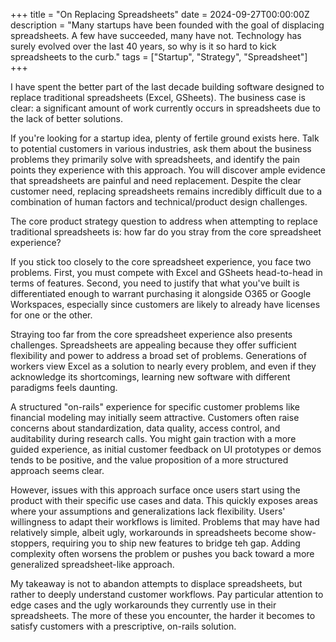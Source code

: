 +++
title = "On Replacing Spreadsheets"
date = 2024-09-27T00:00:00Z
description = "Many startups have been founded with the goal of displacing spreadsheets. A few have succeeded, many have not. Technology has surely evolved over the last 40 years, so why is it so hard to kick spreadsheets to the curb."
tags = ["Startup", "Strategy", "Spreadsheet"]
+++


I have spent the better part of the last decade building software designed to replace traditional spreadsheets (Excel, GSheets). The business case is clear: a significant amount of work currently occurs in spreadsheets due to the lack of better solutions.

If you're looking for a startup idea, plenty of fertile ground exists here. Talk to potential customers in various industries, ask them about the business problems they primarily solve with spreadsheets, and identify the pain points they experience with this approach. You will discover ample evidence that spreadsheets are painful and need replacement. Despite the clear customer need, replacing spreadsheets remains incredibly difficult due to a combination of human factors and technical/product design challenges.

The core product strategy question to address when attempting to replace traditional spreadsheets is: how far do you stray from the core spreadsheet experience?

If you stick too closely to the core spreadsheet experience, you face two problems. First, you must compete with Excel and GSheets head-to-head in terms of features. Second, you need to justify that what you've built is differentiated enough to warrant purchasing it alongside O365 or Google Workspaces, especially since customers are likely to already have licenses for one or the other.

Straying too far from the core spreadsheet experience also presents challenges. Spreadsheets are appealing because they offer sufficient flexibility and power to address a broad set of problems. Generations of workers view Excel as a solution to nearly every problem, and even if they acknowledge its shortcomings, learning new software with different paradigms feels daunting.

A structured "on-rails" experience for specific customer problems like financial modeling may initially seem attractive. Customers often raise concerns about standardization, data quality, access control, and auditability during research calls. You might gain traction with a more guided experience, as initial customer feedback on UI prototypes or demos tends to be positive, and the value proposition of a more structured approach seems clear.

However, issues with this approach surface once users start using the product with their specific use cases and data. This quickly exposes areas where your assumptions and generalizations lack flexibility. Users' willingness to adapt their workflows is limited. Problems that may have had relatively simple, albeit ugly, workarounds in spreadsheets become show-stoppers, requiring you to ship new features to bridge teh gap. Adding complexity often worsens the problem or pushes you back toward a more generalized spreadsheet-like approach.

My takeaway is not to abandon attempts to displace spreadsheets, but rather to deeply understand customer workflows. Pay particular attention to edge cases and the ugly workarounds they currently use in their spreadsheets. The more of these you encounter, the harder it becomes to satisfy customers with a prescriptive, on-rails solution.
